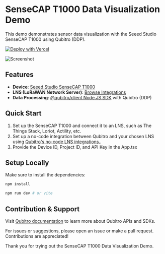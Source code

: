 # SenseCAP T1000 Data Visualization Demo

This demo demonstrates sensor data visualization with the Seeed Studio SenseCAP T1000 using Qubitro (DDP).

[![Deploy with Vercel](https://vercel.com/button)](https://vercel.com/new/clone?repository-url=https%3A%2F%2Fgithub.com%2Fvercel%2Fnext.js%2Ftree%2Fcanary%2Fexamples%2Fhello-world)

![Screenshot](https://github.com/qubitro/labs/blob/main/sensecap-t1000-data-visualization-demo/src/assets/qubitro-seeed-studio-t1000-data-visualization-demo.png?raw=true)

## Features

- **Device**: [Seeed Studio SenseCAP T1000](https://www.seeedstudio.com/sensecap-t1000-tracker)
- **LNS (LoRaWAN Network Server)**: [Browse Integrations](https://www.thethingsnetwork.org/docs/lorawan/the-things-stack.html)
- **Data Processing**: [@qubitro/client Node.JS SDK](https://www.npmjs.com/package/@qubitro/client) with Qubitro (DDP)

## Quick Start

1. Set up the SenseCAP T1000 and connect it to an LNS, such as The Things Stack, Loriot, Actility, etc.
2. Set up a no-code integration between Qubitro and your chosen LNS using [Qubitro's no-code LNS integrations.](https://docs.qubitro.com/platform/lorawan/the_things_stack).
3. Provide the Device ID, Project ID, and API Key in the App.tsx


## Setup Locally

Make sure to install the dependencies:

```bash
npm install

npm run dev # or vite
```

## Contribution & Support

Visit [Qubitro documentation](https://docs.qubitro.com/rest-api/node-js) to learn more about Qubitro APIs and SDKs.

For issues or suggestions, please open an issue or make a pull request. Contributions are appreciated!

Thank you for trying out the SenseCAP T1000 Data Visualization Demo.
